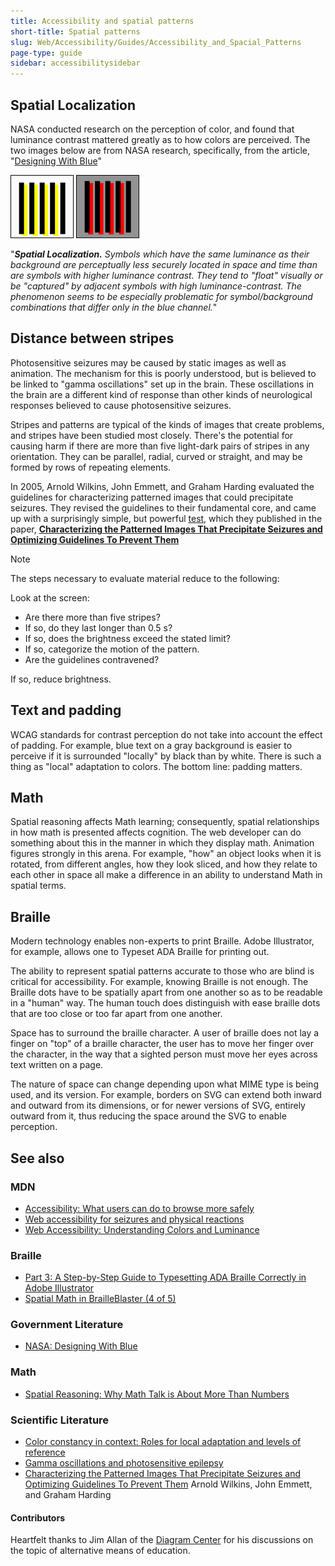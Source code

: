 ```yaml
---
title: Accessibility and spatial patterns
short-title: Spatial patterns
slug: Web/Accessibility/Guides/Accessibility_and_Spacial_Patterns
page-type: guide
sidebar: accessibilitysidebar
---
```


## Spatial Localization

NASA conducted research on the perception of color, and found that luminance contrast mattered greatly as to how colors are perceived. The two images below are from NASA research, specifically, from the article, "[Designing With Blue](https://colorusage.arc.nasa.gov/blue_2.php)"

![Comparison of the stability of the spatial localization of yellow vs. red. Both are roughly isoluminant with their backgrounds. The misalignment and gap between the chromatic bars and black bars is physically the same for the yellow and red but much less visually obvious for the yellow.](yellow_edge_3.gif) ![Comparison of the stability of the spatial localization of yellow vs. red. Both are roughly isoluminant with their backgrounds. The misalignment and gap between the chromatic bars and black bars is physically the same for the yellow and red but much less visually obvious for the yellow.](yellow_edge_4.gif)

"_**Spatial Localization.** Symbols which have the same luminance as their background are perceptually less securely located in space and time than are symbols with higher luminance contrast. They tend to "float" visually or be "captured" by adjacent symbols with high luminance-contrast. The phenomenon seems to be especially problematic for symbol/background combinations that differ only in the blue channel._"

## Distance between stripes

Photosensitive seizures may be caused by static images as well as animation. The mechanism for this is poorly understood, but is believed to be linked to "gamma oscillations" set up in the brain. These oscillations in the brain are a different kind of response than other kinds of neurological responses believed to cause photosensitive seizures.

Stripes and patterns are typical of the kinds of images that create problems, and stripes have been studied most closely. There's the potential for causing harm if there are more than five light-dark pairs of stripes in any orientation. They can be parallel, radial, curved or straight, and may be formed by rows of repeating elements.

In 2005, Arnold Wilkins, John Emmett, and Graham Harding evaluated the guidelines for characterizing patterned images that could precipitate seizures. They revised the guidelines to their fundamental core, and came up with a surprisingly simple, but powerful [test](https://onlinelibrary.wiley.com/doi/full/10.1111/j.1528-1167.2005.01405.x), which they published in the paper, **[Characterizing the Patterned Images That Precipitate Seizures and Optimizing Guidelines To Prevent Them](https://onlinelibrary.wiley.com/doi/full/10.1111/j.1528-1167.2005.01405.x)**

> [!NOTE]
> The steps necessary to evaluate material reduce to the following:
>
> Look at the screen:
>
> - Are there more than five stripes?
> - If so, do they last longer than 0.5 s?
> - If so, does the brightness exceed the stated limit?
> - If so, categorize the motion of the pattern.
> - Are the guidelines contravened?
>
> If so, reduce brightness.

## Text and padding

WCAG standards for contrast perception do not take into account the effect of padding. For example, blue text on a gray background is easier to perceive if it is surrounded "locally" by black than by white. There is such a thing as "local" adaptation to colors. The bottom line: padding matters.

## Math

Spatial reasoning affects Math learning; consequently, spatial relationships in how math is presented affects cognition. The web developer can do something about this in the manner in which they display math. Animation figures strongly in this arena. For example, "how" an object looks when it is rotated, from different angles, how they look sliced, and how they relate to each other in space all make a difference in an ability to understand Math in spatial terms.

## Braille

Modern technology enables non-experts to print Braille. Adobe Illustrator, for example, allows one to Typeset ADA Braille for printing out.

The ability to represent spatial patterns accurate to those who are blind is critical for accessibility. For example, knowing Braille is not enough. The Braille dots have to be spatially apart from one another so as to be readable in a "human" way. The human touch does distinguish with ease braille dots that are too close or too far apart from one another.

Space has to surround the braille character. A user of braille does not lay a finger on "top" of a braille character, the user has to move her finger over the character, in the way that a sighted person must move her eyes across text written on a page.

The nature of space can change depending upon what MIME type is being used, and its version. For example, borders on SVG can extend both inward and outward from its dimensions, or for newer versions of SVG, entirely outward from it, thus reducing the space around the SVG to enable perception.

## See also

### MDN

- [Accessibility: What users can do to browse more safely](/en-US/docs/Web/Accessibility/Accessibility:_What_users_can_to_to_browse_safely)
- [Web accessibility for seizures and physical reactions](/en-US/docs/Web/Accessibility/Guides/Seizure_disorders)
- [Web Accessibility: Understanding Colors and Luminance](/en-US/docs/Web/Accessibility/Guides/Colors_and_Luminance)

### Braille

- [Part 3: A Step-by-Step Guide to Typesetting ADA Braille Correctly in Adobe Illustrator](https://www.tinkeringmonkey.com/guides/ada-signage/a-step-by-step-guide-to-typesetting-ada-braille-correctly-in-adobe-illustrator/)
- [Spatial Math in BrailleBlaster (4 of 5)](https://www.youtube.com/watch?v=yz9vefDsj1g)

### Government Literature

- [NASA: Designing With Blue](https://colorusage.arc.nasa.gov/blue_2.php)

### Math

- [Spatial Reasoning: Why Math Talk is About More Than Numbers](https://dreme.stanford.edu/news/spatial-reasoning-why-math-talk-is-about-more-than-numbers/)

### Scientific Literature

- [Color constancy in context: Roles for local adaptation and levels of reference](https://jov.arvojournals.org/article.aspx?articleid=2192799)
- [Gamma oscillations and photosensitive epilepsy](https://www.sciencedirect.com/science/article/pii/S0960982217304062?via%3Dihub)
- [Characterizing the Patterned Images That Precipitate Seizures and Optimizing Guidelines To Prevent Them](https://onlinelibrary.wiley.com/doi/epdf/10.1111/j.1528-1167.2005.01405.x) Arnold Wilkins, John Emmett, and Graham Harding

#### Contributors

Heartfelt thanks to Jim Allan of the [Diagram Center](http://diagramcenter.org/) for his discussions on the topic of alternative means of education.
